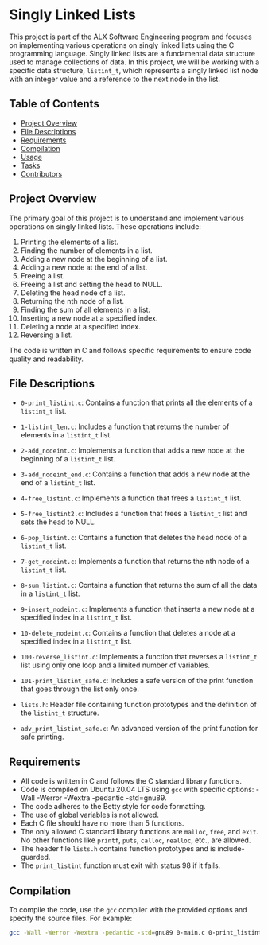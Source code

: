 # Singly Linked Lists

This project is part of the ALX Software Engineering program and focuses on implementing various operations on singly linked lists using the C programming language. Singly linked lists are a fundamental data structure used to manage collections of data. In this project, we will be working with a specific data structure, `listint_t`, which represents a singly linked list node with an integer value and a reference to the next node in the list.

## Table of Contents

- [Project Overview](#project-overview)
- [File Descriptions](#file-descriptions)
- [Requirements](#requirements)
- [Compilation](#compilation)
- [Usage](#usage)
- [Tasks](#tasks)
- [Contributors](#contributors)

## Project Overview

The primary goal of this project is to understand and implement various operations on singly linked lists. These operations include:

1. Printing the elements of a list.
2. Finding the number of elements in a list.
3. Adding a new node at the beginning of a list.
4. Adding a new node at the end of a list.
5. Freeing a list.
6. Freeing a list and setting the head to NULL.
7. Deleting the head node of a list.
8. Returning the nth node of a list.
9. Finding the sum of all elements in a list.
10. Inserting a new node at a specified index.
11. Deleting a node at a specified index.
12. Reversing a list.

The code is written in C and follows specific requirements to ensure code quality and readability.

## File Descriptions

- `0-print_listint.c`: Contains a function that prints all the elements of a `listint_t` list.

- `1-listint_len.c`: Includes a function that returns the number of elements in a `listint_t` list.

- `2-add_nodeint.c`: Implements a function that adds a new node at the beginning of a `listint_t` list.

- `3-add_nodeint_end.c`: Contains a function that adds a new node at the end of a `listint_t` list.

- `4-free_listint.c`: Implements a function that frees a `listint_t` list.

- `5-free_listint2.c`: Includes a function that frees a `listint_t` list and sets the head to NULL.

- `6-pop_listint.c`: Contains a function that deletes the head node of a `listint_t` list.

- `7-get_nodeint.c`: Implements a function that returns the nth node of a `listint_t` list.

- `8-sum_listint.c`: Contains a function that returns the sum of all the data in a `listint_t` list.

- `9-insert_nodeint.c`: Implements a function that inserts a new node at a specified index in a `listint_t` list.

- `10-delete_nodeint.c`: Contains a function that deletes a node at a specified index in a `listint_t` list.

- `100-reverse_listint.c`: Implements a function that reverses a `listint_t` list using only one loop and a limited number of variables.

- `101-print_listint_safe.c`: Includes a safe version of the print function that goes through the list only once.

- `lists.h`: Header file containing function prototypes and the definition of the `listint_t` structure.

- `adv_print_listint_safe.c`: An advanced version of the print function for safe printing.

## Requirements

- All code is written in C and follows the C standard library functions.
- Code is compiled on Ubuntu 20.04 LTS using `gcc` with specific options: -Wall -Werror -Wextra -pedantic -std=gnu89.
- The code adheres to the Betty style for code formatting.
- The use of global variables is not allowed.
- Each C file should have no more than 5 functions.
- The only allowed C standard library functions are `malloc`, `free`, and `exit`. No other functions like `printf`, `puts`, `calloc`, `realloc`, etc., are allowed.
- The header file `lists.h` contains function prototypes and is include-guarded.
- The `print_listint` function must exit with status 98 if it fails.

## Compilation

To compile the code, use the `gcc` compiler with the provided options and specify the source files. For example:

```bash
gcc -Wall -Werror -Wextra -pedantic -std=gnu89 0-main.c 0-print_listint.c -o 0-print


